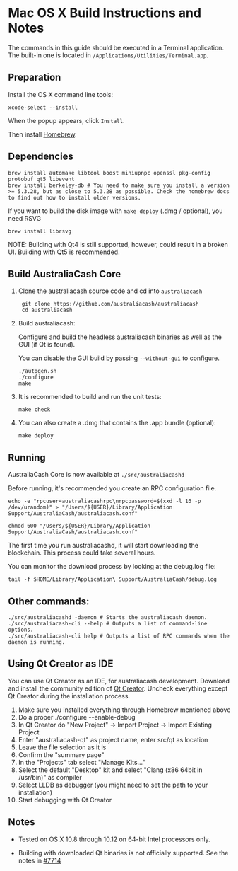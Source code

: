 Mac OS X Build Instructions and Notes
====================================
The commands in this guide should be executed in a Terminal application.
The built-in one is located in `/Applications/Utilities/Terminal.app`.

Preparation
-----------
Install the OS X command line tools:

`xcode-select --install`

When the popup appears, click `Install`.

Then install [Homebrew](https://brew.sh).

Dependencies
----------------------

    brew install automake libtool boost miniupnpc openssl pkg-config protobuf qt5 libevent
    brew install berkeley-db # You need to make sure you install a version >= 5.3.28, but as close to 5.3.28 as possible. Check the homebrew docs to find out how to install older versions.

If you want to build the disk image with `make deploy` (.dmg / optional), you need RSVG

    brew install librsvg

NOTE: Building with Qt4 is still supported, however, could result in a broken UI. Building with Qt5 is recommended.

Build AustraliaCash Core
------------------------

1. Clone the australiacash source code and cd into `australiacash`

        git clone https://github.com/australiacash/australiacash
        cd australiacash

2.  Build australiacash:

    Configure and build the headless australiacash binaries as well as the GUI (if Qt is found).

    You can disable the GUI build by passing `--without-gui` to configure.

        ./autogen.sh
        ./configure
        make

3.  It is recommended to build and run the unit tests:

        make check

4.  You can also create a .dmg that contains the .app bundle (optional):

        make deploy

Running
-------

AustraliaCash Core is now available at `./src/australiacashd`

Before running, it's recommended you create an RPC configuration file.

    echo -e "rpcuser=australiacashrpc\nrpcpassword=$(xxd -l 16 -p /dev/urandom)" > "/Users/${USER}/Library/Application Support/AustraliaCash/australiacash.conf"

    chmod 600 "/Users/${USER}/Library/Application Support/AustraliaCash/australiacash.conf"

The first time you run australiacashd, it will start downloading the blockchain. This process could take several hours.

You can monitor the download process by looking at the debug.log file:

    tail -f $HOME/Library/Application\ Support/AustraliaCash/debug.log

Other commands:
-------

    ./src/australiacashd -daemon # Starts the australiacash daemon.
    ./src/australiacash-cli --help # Outputs a list of command-line options.
    ./src/australiacash-cli help # Outputs a list of RPC commands when the daemon is running.

Using Qt Creator as IDE
------------------------
You can use Qt Creator as an IDE, for australiacash development.
Download and install the community edition of [Qt Creator](https://www.qt.io/download/).
Uncheck everything except Qt Creator during the installation process.

1. Make sure you installed everything through Homebrew mentioned above
2. Do a proper ./configure --enable-debug
3. In Qt Creator do "New Project" -> Import Project -> Import Existing Project
4. Enter "australiacash-qt" as project name, enter src/qt as location
5. Leave the file selection as it is
6. Confirm the "summary page"
7. In the "Projects" tab select "Manage Kits..."
8. Select the default "Desktop" kit and select "Clang (x86 64bit in /usr/bin)" as compiler
9. Select LLDB as debugger (you might need to set the path to your installation)
10. Start debugging with Qt Creator

Notes
-----

* Tested on OS X 10.8 through 10.12 on 64-bit Intel processors only.

* Building with downloaded Qt binaries is not officially supported. See the notes in [#7714](https://github.com/australiacash/australiacash/issues/7714)
